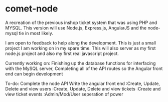 # comet-node
A recreation of the previous inshop ticket system that was using PHP and MYSQL.  This version will use Node.js, Express.js, AngularJS and the node-mysql tie in most likely.

I am open to feedback to help along the development.
This is just a small project I am working on in my spare time.
This will also server as my first node.js project and also my first real javascript project.

Currently working on:
  Finishing up the database functions for interfacing with the MySQL server,
  Completing all of the API routes so the Angular front end can begin development
  
To-do:
  Complete the node API
  Write the angular front end
    :Create, Update, Delete and view users
    :Create, Update, Delete and view tickets
    :Create and view ticket events
    :Admin/Mod/User seperation of power
